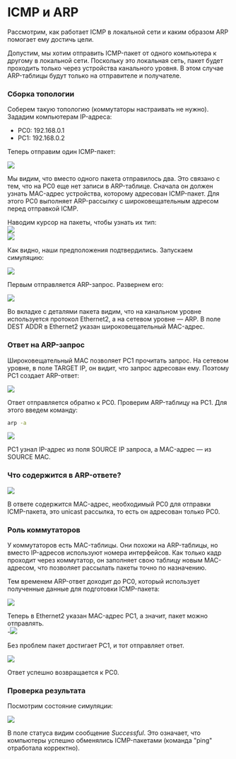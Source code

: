 # ICMP и ARP  


Рассмотрим, как работает ICMP в локальной сети и каким образом ARP помогает ему достичь цели.  

Допустим, мы хотим отправить ICMP-пакет от одного компьютера к другому в локальной сети. Поскольку это локальная сеть, пакет будет проходить только через устройства канального уровня. В этом случае ARP-таблицы будут только на отправителе и получателе.  

### Сборка топологии  

Соберем такую топологию (коммутаторы настраивать не нужно). Зададим компьютерам IP-адреса:  
- PC0: 192.168.0.1  
- PC1: 192.168.0.2  

Теперь отправим один ICMP-пакет:  

![](./ARP&ICMP/Снимок%20экрана%202024-11-17%20в%2012.37.47 PM.png)  

Мы видим, что вместо одного пакета отправилось два. Это связано с тем, что на PC0 еще нет записи в ARP-таблице. Сначала он должен узнать MAC-адрес устройства, которому адресован ICMP-пакет. Для этого PC0 выполняет ARP-рассылку с широковещательным адресом перед отправкой ICMP.  

Наводим курсор на пакеты, чтобы узнать их тип:  
![](./ARP&ICMP/Снимок%20экрана%202024-11-17%20в%2012.38.05 PM.png)  
![](./ARP&ICMP/Снимок%20экрана%202024-11-17%20в%2012.38.00 PM.png)  

Как видно, наши предположения подтвердились. Запускаем симуляцию:  

![](./ARP&ICMP/Снимок%20экрана%202024-11-17%20в%2012.38.15 PM.png)  

Первым отправляется ARP-запрос. Развернем его:  

![](./ARP&ICMP/Снимок%20экрана%202024-11-17%20в%2012.38.39 PM.png)  

Во вкладке с деталями пакета видим, что на канальном уровне используется протокол Ethernet2, а на сетевом уровне — ARP. В поле DEST ADDR в Ethernet2 указан широковещательный MAC-адрес.  

### Ответ на ARP-запрос  

Широковещательный MAC позволяет PC1 прочитать запрос. На сетевом уровне, в поле TARGET IP, он видит, что запрос адресован ему. Поэтому PC1 создает ARP-ответ:  

![](./ARP&ICMP/Снимок%20экрана%202024-11-17%20в%2012.38.50 PM.png)  

Ответ отправляется обратно к PC0. Проверим ARP-таблицу на PC1. Для этого введем команду:  
```bash
arp -a
```  

![](./ARP&ICMP/Снимок%20экрана%202024-11-17%20в%201.00.55 PM.png)  

PC1 узнал IP-адрес из поля SOURCE IP запроса, а MAC-адрес — из SOURCE MAC.  

### Что содержится в ARP-ответе?  

![](./ARP&ICMP/Снимок%20экрана%202024-11-17%20в%2012.39.01 PM.png)  

В ответе содержится MAC-адрес, необходимый PC0 для отправки ICMP-пакета, это unicast рассылка, то есть он адресован только PC0. 

### Роль коммутаторов  

У коммутаторов есть MAC-таблицы. Они похожи на ARP-таблицы, но вместо IP-адресов используют номера интерфейсов. Как только кадр проходит через коммутатор, он заполняет свою таблицу новым MAC-адресом, что позволяет рассылать пакеты точно по назначению.  

Тем временем ARP-ответ доходит до PC0, который использует полученные данные для подготовки ICMP-пакета:  

![](./ARP&ICMP/Снимок%20экрана%202024-11-17%20в%2012.39.37 PM.png)  

Теперь в Ethernet2 указан MAC-адрес PC1, а значит, пакет можно отправлять.  
-![](./ARP&ICMP/Снимок%20экрана%202024-11-17%20в%2012.39.53 PM.png)  

Без проблем пакет достигает PC1, и тот отправляет ответ.  

![](./ARP&ICMP/Снимок%20экрана%202024-11-17%20в%2012.40.01 PM.png)  

Ответ успешно возвращается к PC0.  

### Проверка результата  

Посмотрим состояние симуляции:  

![](./ARP&ICMP/Снимок%20экрана%202024-11-17%20в%2012.40.08 PM.png)

В поле статуса видим сообщение *Successful*. Это означает, что компьютеры успешно обменялись ICMP-пакетами (команда "ping" отработала корректно).


